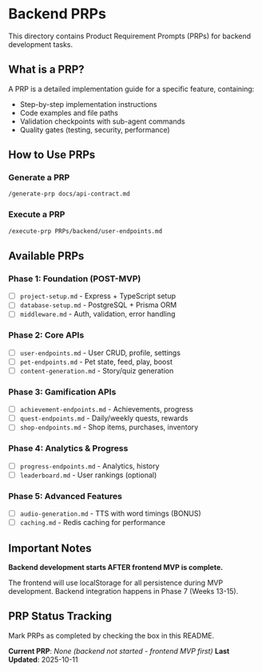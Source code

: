 # Backend PRPs

This directory contains Product Requirement Prompts (PRPs) for backend development tasks.

## What is a PRP?

A PRP is a detailed implementation guide for a specific feature, containing:
- Step-by-step implementation instructions
- Code examples and file paths
- Validation checkpoints with sub-agent commands
- Quality gates (testing, security, performance)

## How to Use PRPs

### Generate a PRP
```bash
/generate-prp docs/api-contract.md
```

### Execute a PRP
```bash
/execute-prp PRPs/backend/user-endpoints.md
```

## Available PRPs

### Phase 1: Foundation (POST-MVP)
- [ ] `project-setup.md` - Express + TypeScript setup
- [ ] `database-setup.md` - PostgreSQL + Prisma ORM
- [ ] `middleware.md` - Auth, validation, error handling

### Phase 2: Core APIs
- [ ] `user-endpoints.md` - User CRUD, profile, settings
- [ ] `pet-endpoints.md` - Pet state, feed, play, boost
- [ ] `content-generation.md` - Story/quiz generation

### Phase 3: Gamification APIs
- [ ] `achievement-endpoints.md` - Achievements, progress
- [ ] `quest-endpoints.md` - Daily/weekly quests, rewards
- [ ] `shop-endpoints.md` - Shop items, purchases, inventory

### Phase 4: Analytics & Progress
- [ ] `progress-endpoints.md` - Analytics, history
- [ ] `leaderboard.md` - User rankings (optional)

### Phase 5: Advanced Features
- [ ] `audio-generation.md` - TTS with word timings (BONUS)
- [ ] `caching.md` - Redis caching for performance

## Important Notes

**Backend development starts AFTER frontend MVP is complete.**

The frontend will use localStorage for all persistence during MVP development. Backend integration happens in Phase 7 (Weeks 13-15).

## PRP Status Tracking

Mark PRPs as completed by checking the box in this README.

**Current PRP**: _None (backend not started - frontend MVP first)_
**Last Updated**: 2025-10-11
